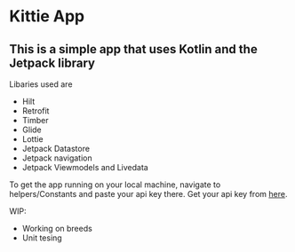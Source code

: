 # Kittie App

## This is a simple app that uses Kotlin and the Jetpack library 
Libaries used are
- Hilt
- Retrofit
- Timber
- Glide
- Lottie
- Jetpack Datastore
- Jetpack navigation
- Jetpack Viewmodels and Livedata

To get the app running on your local machine, navigate to helpers/Constants and paste your api key there. 
Get your api key from [here](https://docs.thecatapi.com/).


WIP:
- Working on breeds
- Unit tesing